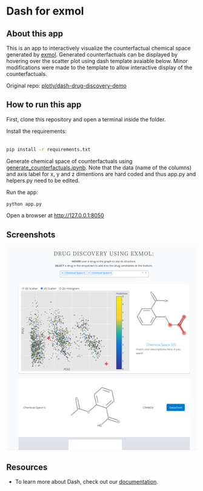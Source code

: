 # Dash for exmol

## About this app

This is an app to interactively visualize the counterfactual chemical space generated by [exmol](https://github.com/ur-whitelab/exmol).  Generated counterfactuals can be displayed by hovering over the scatter plot using dash template avaiable below. Minor modifications were made to the template to allow interactive display of the counterfactuals. 

Original repo: [plotly/dash-drug-discovery-demo](https://github.com/plotly/dash-sample-apps/tree/main/apps/dashr-drug-discovery)


## How to run this app

First, clone this repository and open a terminal inside the folder. 


Install the requirements:

```bash

pip install -r requirements.txt
```

Generate chemical space of counterfactuals using [generate_counterfactuals.ipynb](app/generate_counterfactuals.ipynb). Note that the data (name of the columns) and axis label for x, y and z dimentions are hard coded and thus app.py and helpers.py need to be edited. 

Run the app:

```bash
python app.py
```
Open a browser at http://127.0.0.1:8050

## Screenshots

![readmeimage.png](app/readmeimage.png)

## Resources

- To learn more about Dash, check out our [documentation](https://plot.ly/dash).
